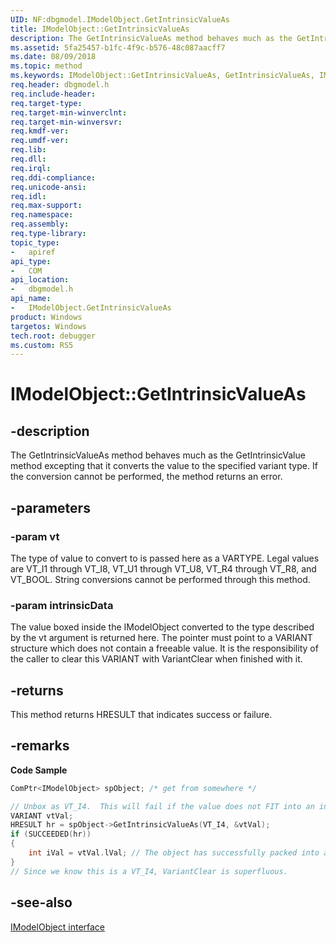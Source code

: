 ```yaml
---
UID: NF:dbgmodel.IModelObject.GetIntrinsicValueAs
title: IModelObject::GetIntrinsicValueAs
description: The GetIntrinsicValueAs method behaves much as the GetIntrinsicValue method excepting that it converts the value to the specified variant type. 
ms.assetid: 5fa25457-b1fc-4f9c-b576-48c087aacff7
ms.date: 08/09/2018
ms.topic: method
ms.keywords: IModelObject::GetIntrinsicValueAs, GetIntrinsicValueAs, IModelObject.GetIntrinsicValueAs, IModelObject::GetIntrinsicValueAs, IModelObject.GetIntrinsicValueAs
req.header: dbgmodel.h
req.include-header:
req.target-type:
req.target-min-winverclnt:
req.target-min-winversvr:
req.kmdf-ver:
req.umdf-ver:
req.lib:
req.dll:
req.irql: 
req.ddi-compliance:
req.unicode-ansi:
req.idl:
req.max-support:
req.namespace:
req.assembly:
req.type-library: 
topic_type: 
-	apiref
api_type: 
-	COM
api_location: 
-	dbgmodel.h
api_name: 
-	IModelObject.GetIntrinsicValueAs
product: Windows
targetos: Windows
tech.root: debugger
ms.custom: RS5
---
```


# IModelObject::GetIntrinsicValueAs


## -description

The GetIntrinsicValueAs method behaves much as the GetIntrinsicValue method excepting that it converts the value to the specified variant type. If the conversion cannot be performed, the method returns an error. 

## -parameters

### -param vt
The type of value to convert to is passed here as a VARTYPE. Legal values are VT_I1 through VT_I8, VT_U1 through VT_U8, VT_R4 through VT_R8, and VT_BOOL. String conversions cannot be performed through this method.

### -param intrinsicData
The value boxed inside the IModelObject converted to the type described by the vt argument is returned here. The pointer must point to a VARIANT structure which does not contain a freeable value. It is the responsibility of the caller to clear this VARIANT with VariantClear when finished with it.

## -returns
This method returns HRESULT that indicates success or failure.

## -remarks


**Code Sample**

```cpp
ComPtr<IModelObject> spObject; /* get from somewhere */

// Unbox as VT_I4.  This will fail if the value does not FIT into an int (I4):
VARIANT vtVal;
HRESULT hr = spObject->GetIntrinsicValueAs(VT_I4, &vtVal);
if (SUCCEEDED(hr))
{
    int iVal = vtVal.lVal; // The object has successfully packed into an I4 and been unboxed as an int.
}
// Since we know this is a VT_I4, VariantClear is superfluous.
```

## -see-also

[IModelObject interface](nn-dbgmodel-imodelobject.md)
